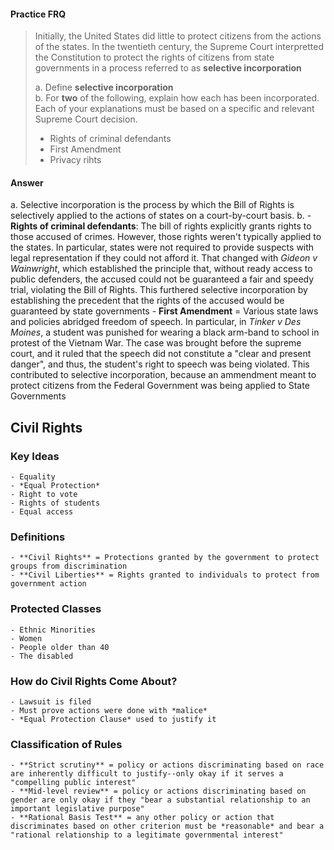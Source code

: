 #### Practice FRQ
> Initially, the United States did little to protect citizens from the actions of the states.  In the twentieth century, the Supreme Court interpretted the Constitution to protect the rights of citizens from state governments in a process referred to as **selective incorporation**
>
> a. Define **selective incorporation**  
> b. For **two** of the following, explain how each has been incorporated.  Each of your explanations must be based on a specific and relevant Supreme Court decision.  
> - Rights of criminal defendants
> - First Amendment
> - Privacy rihts

#### Answer  
a. Selective incorporation is the process by which the Bill of Rights is selectively applied to the actions of states on a court-by-court basis.
b. 
    - **Rights of criminal defendants**: The bill of rights explicitly grants rights to those accused of crimes.  However, those rights weren't typically applied to the states.  In particular, states were not required to provide suspects with legal representation if they could not afford it.  That changed with *Gideon v Wainwright*, which established the principle that, without ready access to public defenders, the accused could not be guaranteed a fair and speedy trial, violating the Bill of Rights.  This furthered selective incorporation by establishing the precedent that the rights of the accused would be guaranteed by state governments
    - **First Amendment** = Various state laws and policies abridged freedom of speech.  In particular, in *Tinker v Des Moines*, a student was punished for wearing a black arm-band to school in protest of the Vietnam War.  The case was brought before the supreme court, and it ruled that the speech did not constitute a "clear and present danger", and thus, the student's right to speech was being violated.  This contributed to selective incorporation, because an ammendment meant to protect citizens from the Federal Government was being applied to State Governments


## Civil Rights

### Key Ideas
    - Equality
    - *Equal Protection*
    - Right to vote
    - Rights of students
    - Equal access

### Definitions
    - **Civil Rights** = Protections granted by the government to protect groups from discrimination
    - **Civil Liberties** = Rights granted to individuals to protect from government action

### Protected Classes
    - Ethnic Minorities
    - Women
    - People older than 40
    - The disabled
### How do Civil Rights Come About?
    - Lawsuit is filed
    - Must prove actions were done with *malice*
    - *Equal Protection Clause* used to justify it

### Classification of Rules
    - **Strict scrutiny** = policy or actions discriminating based on race are inherently difficult to justify--only okay if it serves a "compelling public interest"
    - **Mid-level review** = policy or actions discriminating based on gender are only okay if they "bear a substantial relationship to an important legislative purpose"
    - **Rational Basis Test** = any other policy or action that discriminates based on other criterion must be *reasonable* and bear a "rational relationship to a legitimate governmental interest"
